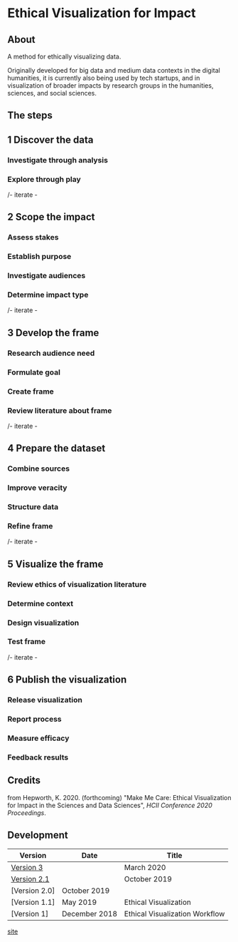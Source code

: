 # Ethical Visualization for Impact

## About
A method for ethically visualizing data. 

Originally developed for big data and medium data contexts in the digital humanities, it is currently also being used by tech startups, and in visualization of broader impacts by research groups in the humanities, sciences, and social sciences.

## The steps

## 1 Discover the data
### Investigate through analysis
### Explore through play

/- iterate -

## 2 Scope the impact
### Assess stakes
### Establish purpose
### Investigate audiences
### Determine impact type

/- iterate -

## 3 Develop the frame
### Research audience need
### Formulate goal
### Create frame
### Review literature about frame

/- iterate -

## 4 Prepare the dataset
### Combine sources
### Improve veracity
### Structure data
### Refine frame

/- iterate -

## 5 Visualize the frame
### Review ethics of visualization literature
### Determine context
### Design visualization
### Test frame

/- iterate -

## 6 Publish the visualization
### Release visualization
### Report process
### Measure efficacy
### Feedback results

## Credits

from Hepworth, K. 2020. (forthcoming) "Make Me Care: Ethical Visualization for Impact in the Sciences and Data Sciences", *HCII Conference 2020 Proceedings*.

## Development

| Version   | Date  | Title  |
|---|---|---|
| [Version 3](versions/v2_1_ethical_visualization_oct_2019.md)   |   | March 2020  |   |
| [Version 2.1](versions/v2_1_ethical_visualization_oct_2019.md)   |   | October 2019  |   |
| [Version 2.0]   | October 2019  |   |
| [Version 1.1]   | May 2019  | Ethical Visualization  |
| [Version 1]   | December 2018  | Ethical Visualization Workflow  |

[site](https://kathep.github.io/ethics/)
